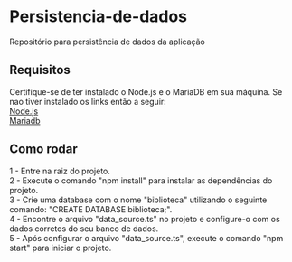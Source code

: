 # Persistencia-de-dados
Repositório para persistência de dados da aplicação

## Requisitos
Certifique-se de ter instalado o Node.js e o MariaDB em sua máquina. Se nao tiver instalado os links então a seguir:<br>
[Node.js](https://nodejs.org/en/download)<br>
[Mariadb](https://mariadb.org/download/?t=mariadb&p=mariadb&r=11.1.0&os=Linux&cpu=x86_64&pkg=tar_gz&i=systemd&m=fder)<br>

## Como rodar 
1 - Entre na raiz do projeto.<br>
2 - Execute o comando "npm install" para instalar as  dependências do projeto.<br>
3 - Crie uma database com o nome "biblioteca" utilizando o seguinte comando: "CREATE DATABASE biblioteca;".<br>
4 - Encontre o arquivo "data_source.ts" no projeto e configure-o com os dados corretos do seu banco de dados.<br>
5 - Após configurar o arquivo "data_source.ts", execute o comando "npm start" para iniciar o projeto.<br>
